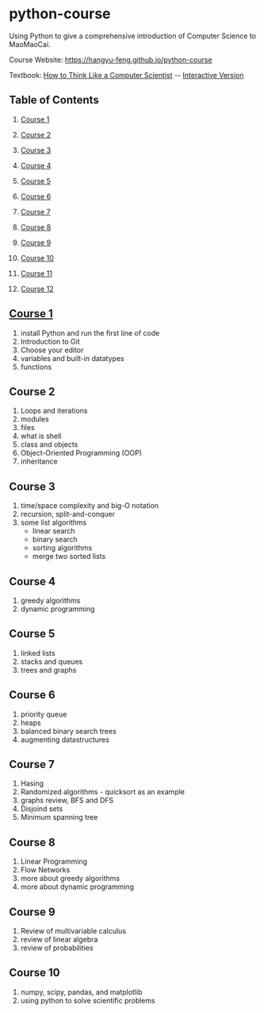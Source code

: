 # python-course
Using Python to give a comprehensive introduction of Computer Science to MaoMaoCai.

Course Website: https://hangyu-feng.github.io/python-course

Textbook:  [How to Think Like a Computer Scientist](https://openbookproject.net/thinkcs/python/english3e/) -- [Interactive Version](https://runestone.academy/runestone/books/published/thinkcspy/index.html)


## Table of Contents

1. [Course 1](#course-1)

1. [Course 2](#course-2)

1. [Course 3](#course-3)

1. [Course 4](#course-4)

1. [Course 5](#course-5)

1. [Course 6](#course-6)

1. [Course 7](#course-7)

1. [Course 8](#course-8)

1. [Course 9](#course-9)

1. [Course 10](#course-10)

1. [Course 11](#course-11)

1. [Course 12](#course-12)

## [Course 1](https://github.com/hangyu-feng/python-course/tree/master/course-contents/course-1)

1. install Python and run the first line of code
1. Introduction to Git
1. Choose your editor
1. variables and built-in datatypes
1. functions

## Course 2

1. Loops and iterations
1. modules
1. files
1. what is shell
1. class and objects
1. Object-Oriented Programming (OOP)
1. inheritance

## Course 3

1. time/space complexity and big-O notation
3. recursion, split-and-conquer
4. some list algorithms
    - linear search
    - binary search
    - sorting algorithms
    - merge two sorted lists

## Course 4

1. greedy algorithms
1. dynamic programming

## Course 5

1. linked lists
1. stacks and queues
3. trees and graphs

## Course 6

1. priority queue
1. heaps
1. balanced binary search trees
1. augmenting datastructures

## Course 7

1. Hasing
1. Randomized algorithms - quicksort as an example
1. graphs review, BFS and DFS
1. Disjoind sets
1. Minimum spanning tree

## Course 8

1. Linear Programming
1. Flow Networks
1. more about greedy algorithms
1. more about dynamic programming

## Course  9

1. Review of multivariable calculus
1. review of linear algebra
1. review of probabilities

## Course 10

1. numpy, scipy, pandas, and matplotlib
1. using python to solve scientific problems
